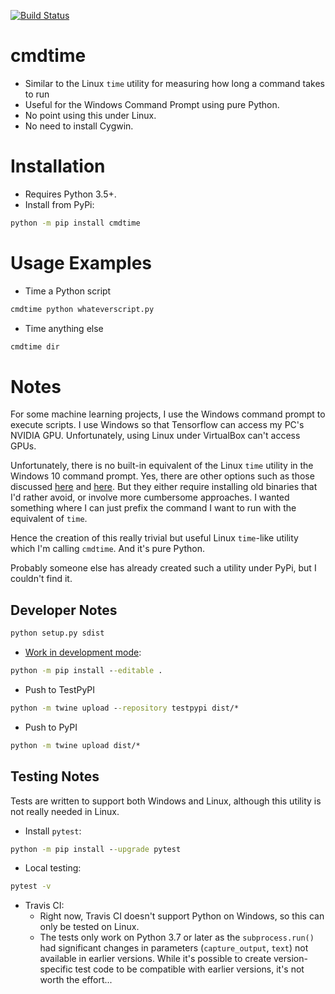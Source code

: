 [![Build Status](https://travis-ci.org/ravi-chandran/cmdtime.svg?branch=master)](https://travis-ci.org/ravi-chandran/cmdtime)

# cmdtime
- Similar to the Linux `time` utility for measuring how long a command takes to run
- Useful for the Windows Command Prompt using pure Python.
- No point using this under Linux.
- No need to install Cygwin.

# Installation
- Requires Python 3.5+.
- Install from PyPi:

```bat
python -m pip install cmdtime
```

# Usage Examples
- Time a Python script

```bat
cmdtime python whateverscript.py
```

- Time anything else

```bat
cmdtime dir
```

# Notes
For some machine learning projects, I use the Windows command prompt to execute scripts. I use Windows so that Tensorflow can access my PC's NVIDIA GPU. Unfortunately, using Linux under VirtualBox can't access GPUs.

Unfortunately, there is no built-in equivalent of the Linux `time` utility in the Windows 10 command prompt. Yes, there are other options such as those discussed [here](https://stackoverflow.com/questions/673523/how-do-i-measure-execution-time-of-a-command-on-the-windows-command-line) and [here](https://www.raymond.cc/blog/measure-time-taken-to-complete-a-batch-file-or-command-line-execution/). But they either require installing old binaries that I'd rather avoid, or involve more cumbersome approaches. I wanted something where I can just prefix the command I want to run with the equivalent of `time`.

Hence the creation of this really trivial but useful Linux `time`-like utility which I'm calling `cmdtime`. And it's pure Python.

Probably someone else has already created such a utility under PyPi, but I couldn't find it.


## Developer Notes
```bat
python setup.py sdist

```
- [Work in development mode](https://packaging.python.org/guides/distributing-packages-using-setuptools/#working-in-development-mode):
```bat
python -m pip install --editable .
```

- Push to TestPyPI
```bat
python -m twine upload --repository testpypi dist/*
```

- Push to PyPI
```bat
python -m twine upload dist/*
```

## Testing Notes
Tests are written to support both Windows and Linux, although this utility is not really needed in Linux.

- Install `pytest`:
```bat
python -m pip install --upgrade pytest
```

- Local testing:
```bat
pytest -v
```

- Travis CI:
  - Right now, Travis CI doesn't support Python on Windows, so this can only be tested on Linux.
  - The tests only work on Python 3.7 or later as the `subprocess.run()` had significant changes in parameters (`capture_output`, `text`) not available in earlier versions. While it's possible to create version-specific test code to be compatible with earlier versions, it's not worth the effort...
